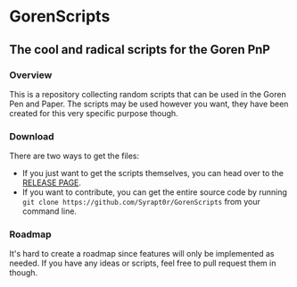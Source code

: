 # GorenScripts

## The cool and radical scripts for the Goren PnP

### Overview
This is a repository collecting random scripts that can be used in the Goren Pen and Paper. The scripts may be used however you want, they have been created for this very specific purpose though.

### Download
There are two ways to get the files:
- If you just want to get the scripts themselves, you can head over to the [RELEASE PAGE](https://github.com/Syrapt0r/GorenScripts/releases).
- If you want to contribute, you can get the entire source code by running `git clone https://github.com/Syrapt0r/GorenScripts` from your command line.

### Roadmap
It's hard to create a roadmap since features will only be implemented as needed. If you have any ideas or scripts, feel free to pull request them in though.
